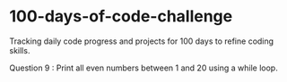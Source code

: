 # 100-days-of-code-challenge
Tracking daily code progress and projects for 100 days to refine coding skills.

Question 9 :  Print all even numbers between 1 and 20 using a while loop.
